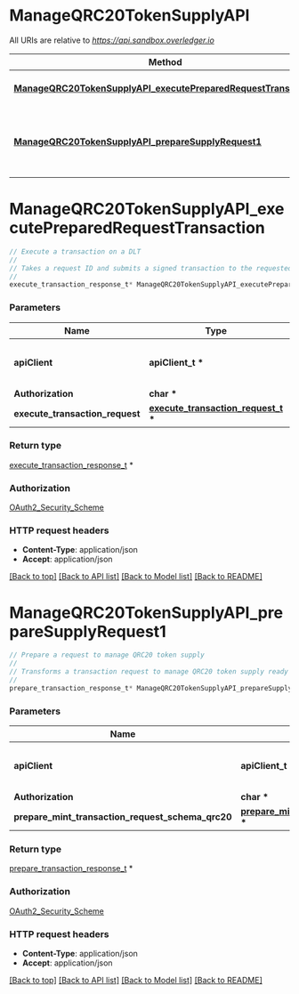 # ManageQRC20TokenSupplyAPI

All URIs are relative to *https://api.sandbox.overledger.io*

Method | HTTP request | Description
------------- | ------------- | -------------
[**ManageQRC20TokenSupplyAPI_executePreparedRequestTransaction**](ManageQRC20TokenSupplyAPI.md#ManageQRC20TokenSupplyAPI_executePreparedRequestTransaction) | **POST** /v2/execution/transaction | Execute a transaction on a DLT
[**ManageQRC20TokenSupplyAPI_prepareSupplyRequest1**](ManageQRC20TokenSupplyAPI.md#ManageQRC20TokenSupplyAPI_prepareSupplyRequest1) | **POST** /v2/preparation/supply | Prepare a request to manage QRC20 token supply


# **ManageQRC20TokenSupplyAPI_executePreparedRequestTransaction**
```c
// Execute a transaction on a DLT
//
// Takes a request ID and submits a signed transaction to the requested DLT.
//
execute_transaction_response_t* ManageQRC20TokenSupplyAPI_executePreparedRequestTransaction(apiClient_t *apiClient, char * Authorization, execute_transaction_request_t * execute_transaction_request);
```

### Parameters
Name | Type | Description  | Notes
------------- | ------------- | ------------- | -------------
**apiClient** | **apiClient_t \*** | context containing the client configuration |
**Authorization** | **char \*** |  | 
**execute_transaction_request** | **[execute_transaction_request_t](execute_transaction_request.md) \*** |  | 

### Return type

[execute_transaction_response_t](execute_transaction_response.md) *


### Authorization

[OAuth2_Security_Scheme](../README.md#OAuth2_Security_Scheme)

### HTTP request headers

 - **Content-Type**: application/json
 - **Accept**: application/json

[[Back to top]](#) [[Back to API list]](../README.md#documentation-for-api-endpoints) [[Back to Model list]](../README.md#documentation-for-models) [[Back to README]](../README.md)

# **ManageQRC20TokenSupplyAPI_prepareSupplyRequest1**
```c
// Prepare a request to manage QRC20 token supply
//
// Transforms a transaction request to manage QRC20 token supply ready to be signed and returns a request ID for executing. The supported types for this API are “Mint Tokens”, which will allow you to issue more tokens for your QRC20 token, and \"Burn Tokens\" which will allow you to destroy your QRC20 tokens. Successfully prepared transactions can then be executed using the /execution/transaction API.
//
prepare_transaction_response_t* ManageQRC20TokenSupplyAPI_prepareSupplyRequest1(apiClient_t *apiClient, char * Authorization, prepare_mint_transaction_request_schema_qrc20_t * prepare_mint_transaction_request_schema_qrc20);
```

### Parameters
Name | Type | Description  | Notes
------------- | ------------- | ------------- | -------------
**apiClient** | **apiClient_t \*** | context containing the client configuration |
**Authorization** | **char \*** |  | 
**prepare_mint_transaction_request_schema_qrc20** | **[prepare_mint_transaction_request_schema_qrc20_t](prepare_mint_transaction_request_schema_qrc20.md) \*** |  | 

### Return type

[prepare_transaction_response_t](prepare_transaction_response.md) *


### Authorization

[OAuth2_Security_Scheme](../README.md#OAuth2_Security_Scheme)

### HTTP request headers

 - **Content-Type**: application/json
 - **Accept**: application/json

[[Back to top]](#) [[Back to API list]](../README.md#documentation-for-api-endpoints) [[Back to Model list]](../README.md#documentation-for-models) [[Back to README]](../README.md)

